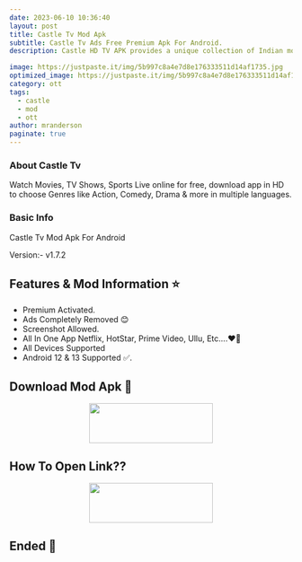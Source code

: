 ```yaml
---
date: 2023-06-10 10:36:40
layout: post
title: Castle Tv Mod Apk
subtitle: Castle Tv Ads Free Premium Apk For Android.
description: Castle HD TV APK provides a unique collection of Indian movies and dramas.

image: https://justpaste.it/img/5b997c8a4e7d8e176333511d14af1735.jpg
optimized_image: https://justpaste.it/img/5b997c8a4e7d8e176333511d14af1735.jpg
category: ott
tags:
  - castle
  - mod
  - ott
author: mranderson
paginate: true
---
```


### About Castle Tv 
Watch Movies, TV Shows, Sports Live online for free, download app in HD to choose Genres like Action, Comedy, Drama & more in multiple languages.

### Basic Info
Castle Tv Mod Apk For Android

Version:- v1.7.2

<!--page-->

## Features & Mod Information ⭐

- Premium Activated.
- Ads Completely Removed 😊
- Screenshot Allowed.
- All In One App Netflix, HotStar,
Prime Video, Ullu, Etc....❤‍🔥
- All Devices Supported
- Android 12 & 13 Supported ✅.


## Download Mod Apk 📩

<p align="center"><a href="https://m.easysky.in/ppTlYh"><img src="https://img.shields.io/badge/Download-Now-black?&style=for-the-badge&logo=download" width="220" height="70.45"></a></p>


## How To Open Link??

<p align="center"><a href="https://t.me/HowToRedirect/9"><img src="https://img.shields.io/badge/HowToOpen-Link-black?&style=for-the-badge&logo=telegram" width="220" height="70.45"></a></p>

## Ended 👀
